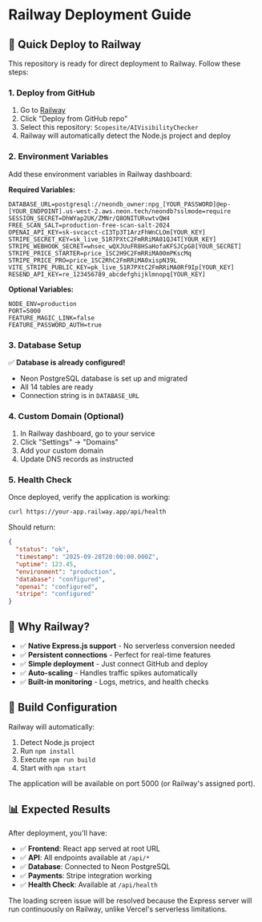 # Railway Deployment Guide

## 🚂 Quick Deploy to Railway

This repository is ready for direct deployment to Railway. Follow these steps:

### 1. Deploy from GitHub

1. Go to [Railway](https://railway.app)
2. Click "Deploy from GitHub repo"
3. Select this repository: `Scopesite/AIVisibilityChecker`
4. Railway will automatically detect the Node.js project and deploy

### 2. Environment Variables

Add these environment variables in Railway dashboard:

**Required Variables:**
```
DATABASE_URL=postgresql://neondb_owner:npg_[YOUR_PASSWORD]@ep-[YOUR_ENDPOINT].us-west-2.aws.neon.tech/neondb?sslmode=require
SESSION_SECRET=DhWYap2UK/ZMNr/Q8ONITURvwtvQW4
FREE_SCAN_SALT=production-free-scan-salt-2024
OPENAI_API_KEY=sk-svcacct-cI3Tp3T1ArzFhWnCLOm[YOUR_KEY]
STRIPE_SECRET_KEY=sk_live_51R7PXtC2FmRRiMA01QJ4T[YOUR_KEY]
STRIPE_WEBHOOK_SECRET=whsec_wQXJUuFR8HSaHofaKFSJCpG8[YOUR_SECRET]
STRIPE_PRICE_STARTER=price_1SC2H9C2FmRRiMA00mPKscMq
STRIPE_PRICE_PRO=price_1SC2RhC2FmRRiMA0xispN39L
VITE_STRIPE_PUBLIC_KEY=pk_live_51R7PXtC2FmRRiMA0Rf9Ip[YOUR_KEY]
RESEND_API_KEY=re_123456789_abcdefghijklmnopq[YOUR_KEY]
```

**Optional Variables:**
```
NODE_ENV=production
PORT=5000
FEATURE_MAGIC_LINK=false
FEATURE_PASSWORD_AUTH=true
```

### 3. Database Setup

✅ **Database is already configured!**
- Neon PostgreSQL database is set up and migrated
- All 14 tables are ready
- Connection string is in `DATABASE_URL`

### 4. Custom Domain (Optional)

1. In Railway dashboard, go to your service
2. Click "Settings" → "Domains"
3. Add your custom domain
4. Update DNS records as instructed

### 5. Health Check

Once deployed, verify the application is working:
```bash
curl https://your-app.railway.app/api/health
```

Should return:
```json
{
  "status": "ok",
  "timestamp": "2025-09-28T20:00:00.000Z",
  "uptime": 123.45,
  "environment": "production",
  "database": "configured",
  "openai": "configured",
  "stripe": "configured"
}
```

## 🎯 Why Railway?

- ✅ **Native Express.js support** - No serverless conversion needed
- ✅ **Persistent connections** - Perfect for real-time features
- ✅ **Simple deployment** - Just connect GitHub and deploy
- ✅ **Auto-scaling** - Handles traffic spikes automatically
- ✅ **Built-in monitoring** - Logs, metrics, and health checks

## 🔧 Build Configuration

Railway will automatically:
1. Detect Node.js project
2. Run `npm install`
3. Execute `npm run build`
4. Start with `npm start`

The application will be available on port 5000 (or Railway's assigned port).

## 📊 Expected Results

After deployment, you'll have:
- ✅ **Frontend**: React app served at root URL
- ✅ **API**: All endpoints available at `/api/*`
- ✅ **Database**: Connected to Neon PostgreSQL
- ✅ **Payments**: Stripe integration working
- ✅ **Health Check**: Available at `/api/health`

The loading screen issue will be resolved because the Express server will run continuously on Railway, unlike Vercel's serverless limitations.
